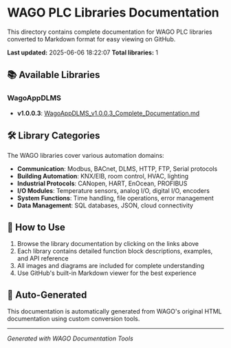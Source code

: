 # WAGO PLC Libraries Documentation

This directory contains complete documentation for WAGO PLC libraries converted to Markdown format for easy viewing on GitHub.

**Last updated:** 2025-06-06 18:22:07
**Total libraries:** 1

## 📚 Available Libraries

### WagoAppDLMS

- **v1.0.0.3**: [WagoAppDLMS_v1.0.0.3_Complete_Documentation.md](WagoAppDLMS_v1.0.0.3_Complete_Documentation.md)

## 🛠 Library Categories

The WAGO libraries cover various automation domains:

- **Communication**: Modbus, BACnet, DLMS, HTTP, FTP, Serial protocols
- **Building Automation**: KNX/EIB, room control, HVAC, lighting
- **Industrial Protocols**: CANopen, HART, EnOcean, PROFIBUS
- **I/O Modules**: Temperature sensors, analog I/O, digital I/O, encoders
- **System Functions**: Time handling, file operations, error management
- **Data Management**: SQL databases, JSON, cloud connectivity

## 📖 How to Use

1. Browse the library documentation by clicking on the links above
2. Each library contains detailed function block descriptions, examples, and API reference
3. All images and diagrams are included for complete understanding
4. Use GitHub's built-in Markdown viewer for the best experience

## 🔄 Auto-Generated

This documentation is automatically generated from WAGO's original HTML documentation using custom conversion tools.

---

*Generated with WAGO Documentation Tools*